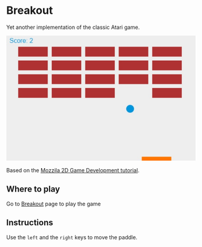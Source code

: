 # Breakout

Yet another implementation of the classic Atari game.

![Screenshot](screenshot.jpg)

Based on the [Mozzila 2D Game Development tutorial](https://developer.mozilla.org/en-US/docs/Games/Tutorials/2D_Breakout_game_pure_JavaScript).

## Where to play

Go to [Breakout](https://vijayantajain.github.io/breakout) page to play the game

## Instructions

Use the `left` and the `right` keys to move the paddle.
